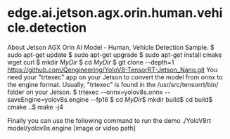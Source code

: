 # edge.ai.jetson.agx.orin.human.vehicle.detection
About Jetson AGX Orin AI Model - Human, Vehicle Detection Sample.
$ sudo apt-get update 
$ sudo apt-get upgrade
$ sudo apt-get install cmake wget curl
$ mkdir *MyDir*
$ cd *MyDir* 
$ git clone --depth=1 https://github.com/Qengineering/YoloV8-TensorRT-Jetson_Nano.git
You need your "trtexec" app on your Jetson to convert the model from onnx to the engine format. Usually, "trtexec" is found in the 
/usr/src/tensorrt/bin/
folder on your Jetson.
$ trtexec --onnx=yolov8s.onnx --saveEngine=yolov8s.engine --fp16
$ cd *MyDir*$ mkdir build$ cd build$ cmake ..$ make -j4 

Finally you can use the following command to run the demo ./YoloV8rt model/yolov8s.engine [image or video path]
